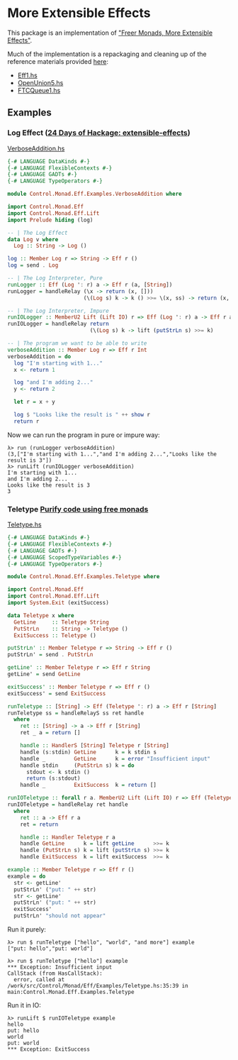 # More Extensible Effects

This package is an implementation of ["Freer Monads, More Extensible Effects"](http://okmij.org/ftp/Haskell/extensible/more.pdf).

Much of the implementation is a repackaging and cleaning up of the reference materials provided [here](http://okmij.org/ftp/Haskell/extensible/):

- [Eff1.hs](http://okmij.org/ftp/Haskell/extensible/Eff1.hs)
- [OpenUnion5.hs](http://okmij.org/ftp/Haskell/extensible/OpenUnion5.hs)
- [FTCQueue1.hs](http://okmij.org/ftp/Haskell/extensible/FTCQueue1.hs)

## Examples

### Log Effect ([24 Days of Hackage: extensible-effects](https://ocharles.org.uk/blog/posts/2013-12-04-24-days-of-hackage-extensible-effects.html))

[VerboseAddition.hs](src/Control/Monad/Eff/Examples/VerboseAddition.hs)

```haskell
{-# LANGUAGE DataKinds #-}
{-# LANGUAGE FlexibleContexts #-}
{-# LANGUAGE GADTs #-}
{-# LANGUAGE TypeOperators #-}

module Control.Monad.Eff.Examples.VerboseAddition where

import Control.Monad.Eff
import Control.Monad.Eff.Lift
import Prelude hiding (log)

-- | The Log Effect
data Log v where
  Log :: String -> Log ()

log :: Member Log r => String -> Eff r ()
log = send . Log

-- | The Log Interpreter, Pure
runLogger :: Eff (Log ': r) a -> Eff r (a, [String])
runLogger = handleRelay (\x -> return (x, []))
                        (\(Log s) k -> k () >>= \(x, ss) -> return (x, s:ss))

-- | The Log Interpreter, Impure
runIOLogger :: MemberU2 Lift (Lift IO) r => Eff (Log ': r) a -> Eff r a
runIOLogger = handleRelay return
                          (\(Log s) k -> lift (putStrLn s) >>= k)

-- | The program we want to be able to write
verboseAddition :: Member Log r => Eff r Int
verboseAddition = do
  log "I'm starting with 1..."
  x <- return 1

  log "and I'm adding 2..."
  y <- return 2

  let r = x + y

  log $ "Looks like the result is " ++ show r
  return r
```
Now we can run the program in pure or impure way:

```
λ> run (runLogger verboseAddition)
(3,["I'm starting with 1...","and I'm adding 2...","Looks like the result is 3"])
λ> runLift (runIOLogger verboseAddition)
I'm starting with 1...
and I'm adding 2...
Looks like the result is 3
3
```

### Teletype [Purify code using free monads](http://www.haskellforall.com/2012/07/purify-code-using-free-monads.html)

[Teletype.hs](src/Control/Monad/Eff/Examples/Teletype.hs)

```haskell
{-# LANGUAGE DataKinds #-}
{-# LANGUAGE FlexibleContexts #-}
{-# LANGUAGE GADTs #-}
{-# LANGUAGE ScopedTypeVariables #-}
{-# LANGUAGE TypeOperators #-}

module Control.Monad.Eff.Examples.Teletype where

import Control.Monad.Eff
import Control.Monad.Eff.Lift
import System.Exit (exitSuccess)

data Teletype x where
  GetLine     :: Teletype String
  PutStrLn    :: String -> Teletype ()
  ExitSuccess :: Teletype ()

putStrLn' :: Member Teletype r => String -> Eff r ()
putStrLn' = send . PutStrLn

getLine' :: Member Teletype r => Eff r String
getLine' = send GetLine

exitSuccess' :: Member Teletype r => Eff r ()
exitSuccess' = send ExitSuccess

runTeletype :: [String] -> Eff (Teletype ': r) a -> Eff r [String]
runTeletype ss = handleRelayS ss ret handle
  where
    ret :: [String] -> a -> Eff r [String]
    ret _ a = return []

    handle :: HandlerS [String] Teletype r [String]
    handle (s:stdin) GetLine      k = k stdin s
    handle _         GetLine      k = error "Insufficient input"
    handle stdin     (PutStrLn s) k = do
      stdout <- k stdin ()
      return (s:stdout)
    handle _         ExitSuccess  k = return []

runIOTeletype :: forall r a. MemberU2 Lift (Lift IO) r => Eff (Teletype ': r) a -> Eff r a
runIOTeletype = handleRelay ret handle
  where
    ret :: a -> Eff r a
    ret = return

    handle :: Handler Teletype r a
    handle GetLine      k = lift getLine      >>= k
    handle (PutStrLn s) k = lift (putStrLn s) >>= k
    handle ExitSuccess  k = lift exitSuccess  >>= k

example :: Member Teletype r => Eff r ()
example = do
  str <- getLine'
  putStrLn' ("put: " ++ str)
  str <- getLine'
  putStrLn' ("put: " ++ str)
  exitSuccess'
  putStrLn' "should not appear"
```

Run it purely:

```
λ> run $ runTeletype ["hello", "world", "and more"] example
["put: hello","put: world"]

λ> run $ runTeletype ["hello"] example
*** Exception: Insufficient input
CallStack (from HasCallStack):
  error, called at /work/src/Control/Monad/Eff/Examples/Teletype.hs:35:39 in main:Control.Monad.Eff.Examples.Teletype
```

Run it in IO:

```
λ> runLift $ runIOTeletype example
hello
put: hello
world
put: world
*** Exception: ExitSuccess
```
